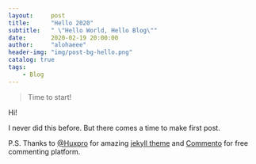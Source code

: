 ```yaml
---
layout:     post
title:      "Hello 2020"
subtitle:   " \"Hello World, Hello Blog\""
date:       2020-02-19 20:00:00
author:     "alohaeee"
header-img: "img/post-bg-hello.png"
catalog: true
tags:
    - Blog
---
```


> Time to start!

Hi! 

I never did this before. But there comes a time to make first post.

P.S. Thanks to [@Huxpro](https://github.com/Huxpro/) for amazing [jekyll theme](https://github.com/Huxpro/huxpro.github.io) and [Commento](https://commento.io/) for free commenting platform.
